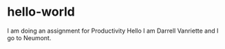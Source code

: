 # hello-world
I am doing an assignment for Productivity
Hello I am Darrell Vanriette and I go to Neumont.
